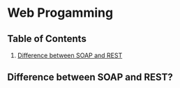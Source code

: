 # Web Progamming

## Table of Contents
1. [Difference between SOAP and REST](#difference-between-soap-and-rest)

## Difference between SOAP and REST?

